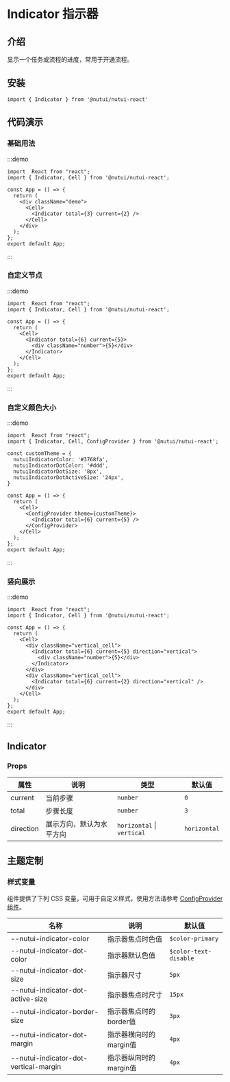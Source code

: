 # Indicator 指示器

## 介绍

显示一个任务或流程的进度，常用于开通流程。

## 安装

```tsx
import { Indicator } from '@nutui/nutui-react'
```

## 代码演示

### 基础用法

:::demo

```tsx
import  React from "react";
import { Indicator, Cell } from '@nutui/nutui-react';

const App = () => {
  return (
    <div className="demo">
      <Cell>
        <Indicator total={3} current={2} />
      </Cell>
    </div>
  );
};
export default App;
```

:::

### 自定义节点

:::demo

```tsx
import  React from "react";
import { Indicator, Cell } from '@nutui/nutui-react';

const App = () => {
  return (
    <Cell>
      <Indicator total={6} current={5}>
        <div className="number">{5}</div>
      </Indicator>
    </Cell>
  );
};
export default App;
```

:::

### 自定义颜色大小

:::demo

```tsx
import  React from "react";
import { Indicator, Cell, ConfigProvider } from '@nutui/nutui-react';

const customTheme = {
  nutuiIndicatorColor: '#3768fa',
  nutuiIndicatorDotColor: '#ddd',
  nutuiIndicatorDotSize: '8px',
  nutuiIndicatorDotActiveSize: '24px',
}

const App = () => {
  return (
    <Cell>
      <ConfigProvider theme={customTheme}>
        <Indicator total={6} current={5} />
      </ConfigProvider>
    </Cell>
  );
};
export default App;
```

:::

### 竖向展示

:::demo

```tsx
import  React from "react";
import { Indicator, Cell } from '@nutui/nutui-react';

const App = () => {
  return (
    <Cell>
      <div className="vertical_cell">
        <Indicator total={6} current={5} direction="vertical">
          <div className="number">{5}</div>
        </Indicator>
      </div>
      <div className="vertical_cell">
        <Indicator total={6} current={2} direction="vertical" />
      </div>
    </Cell>
  );
};
export default App;
```

:::

## Indicator

### Props

| 属性 | 说明 | 类型 | 默认值 |
| --- | --- | --- | --- |
| current | 当前步骤 | `number` | `0` |
| total | 步骤长度 | `number` | `3` |
| direction | 展示方向，默认为水平方向 | `horizontal` \| `vertical` | `horizontal` |

## 主题定制

### 样式变量

组件提供了下列 CSS 变量，可用于自定义样式，使用方法请参考 [ConfigProvider 组件](#/zh-CN/component/configprovider)。

| 名称 | 说明 | 默认值 |
| --- | --- | --- |
| \--nutui-indicator-color | 指示器焦点时色值 | `$color-primary` |
| \--nutui-indicator-dot-color | 指示器默认色值 | `$color-text-disable` |
| \--nutui-indicator-dot-size | 指示器尺寸 | `5px` |
| \--nutui-indicator-dot-active-size | 指示器焦点时尺寸 | `15px` |
| \--nutui-indicator-border-size | 指示器焦点时的border值 | `3px` |
| \--nutui-indicator-dot-margin | 指示器横向时的margin值 | `4px` |
| \--nutui-indicator-dot-vertical-margin | 指示器纵向时的margin值 | `4px` |
